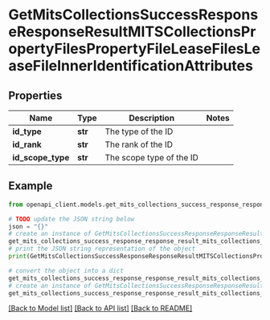 # GetMitsCollectionsSuccessResponseResponseResultMITSCollectionsPropertyFilesPropertyFileLeaseFilesLeaseFileInnerIdentificationAttributes


## Properties

Name | Type | Description | Notes
------------ | ------------- | ------------- | -------------
**id_type** | **str** | The type of the ID | 
**id_rank** | **str** | The rank of the ID | 
**id_scope_type** | **str** | The scope type of the ID | 

## Example

```python
from openapi_client.models.get_mits_collections_success_response_response_result_mits_collections_property_files_property_file_lease_files_lease_file_inner_identification_attributes import GetMitsCollectionsSuccessResponseResponseResultMITSCollectionsPropertyFilesPropertyFileLeaseFilesLeaseFileInnerIdentificationAttributes

# TODO update the JSON string below
json = "{}"
# create an instance of GetMitsCollectionsSuccessResponseResponseResultMITSCollectionsPropertyFilesPropertyFileLeaseFilesLeaseFileInnerIdentificationAttributes from a JSON string
get_mits_collections_success_response_response_result_mits_collections_property_files_property_file_lease_files_lease_file_inner_identification_attributes_instance = GetMitsCollectionsSuccessResponseResponseResultMITSCollectionsPropertyFilesPropertyFileLeaseFilesLeaseFileInnerIdentificationAttributes.from_json(json)
# print the JSON string representation of the object
print(GetMitsCollectionsSuccessResponseResponseResultMITSCollectionsPropertyFilesPropertyFileLeaseFilesLeaseFileInnerIdentificationAttributes.to_json())

# convert the object into a dict
get_mits_collections_success_response_response_result_mits_collections_property_files_property_file_lease_files_lease_file_inner_identification_attributes_dict = get_mits_collections_success_response_response_result_mits_collections_property_files_property_file_lease_files_lease_file_inner_identification_attributes_instance.to_dict()
# create an instance of GetMitsCollectionsSuccessResponseResponseResultMITSCollectionsPropertyFilesPropertyFileLeaseFilesLeaseFileInnerIdentificationAttributes from a dict
get_mits_collections_success_response_response_result_mits_collections_property_files_property_file_lease_files_lease_file_inner_identification_attributes_from_dict = GetMitsCollectionsSuccessResponseResponseResultMITSCollectionsPropertyFilesPropertyFileLeaseFilesLeaseFileInnerIdentificationAttributes.from_dict(get_mits_collections_success_response_response_result_mits_collections_property_files_property_file_lease_files_lease_file_inner_identification_attributes_dict)
```
[[Back to Model list]](../README.md#documentation-for-models) [[Back to API list]](../README.md#documentation-for-api-endpoints) [[Back to README]](../README.md)


